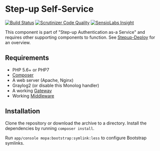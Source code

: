 Step-up Self-Service
====================

[![Build Status](https://travis-ci.org/SURFnet/Stepup-SelfService.svg)](https://travis-ci.org/SURFnet/Stepup-SelfService) [![Scrutinizer Code Quality](https://scrutinizer-ci.com/g/SURFnet/Stepup-SelfService/badges/quality-score.png?b=develop)](https://scrutinizer-ci.com/g/SURFnet/Stepup-SelfService/?branch=develop) [![SensioLabs Insight](https://insight.sensiolabs.com/projects/d3edfdf9-2619-49d2-8f6f-cacc5492ce83/mini.png)](https://insight.sensiolabs.com/projects/d3edfdf9-2619-49d2-8f6f-cacc5492ce83)

This component is part of "Step-up Authentication as-a Service" and requires other supporting components to function. See [Stepup-Deploy](https://github.com/SURFnet/Stepup-Deploy) for an overview.

## Requirements

 * PHP 5.6+ or PHP7
 * [Composer](https://getcomposer.org/)
 * A web server (Apache, Nginx)
 * Graylog2 (or disable this Monolog handler)
 * A working [Gateway](https://github.com/SURFnet/Stepup-Gateway)
 * Working [Middleware](https://github.com/SURFnet/Stepup-Middleware)

## Installation

Clone the repository or download the archive to a directory. Install the dependencies by running `composer install`.

Run `app/console mopa:bootstrap:symlink:less` to configure Bootstrap symlinks.
